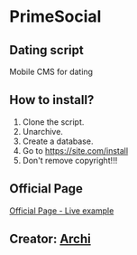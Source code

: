 # PrimeSocial
## Dating script
Mobile CMS for dating
## How to install?
1. Clone the script.
1. Unarchive.
1. Create a database.
1. Go to https://site.com/install
1. Don't remove copyright!!!
## Official Page
[Official Page - Live example](http://primesocial.ru)

## Creator: [Archi](https://uzfor.uz/profile.php?user=656)
